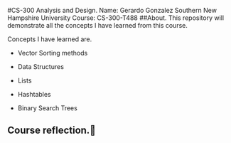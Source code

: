 #CS-300 Analysis and Design. 
Name: Gerardo Gonzalez
Southern New Hampshire University 
Course: CS-300-T488
##About. 
This repository will demonstrate all the concepts I have learned from this course. 

Concepts I have learned are. 

* Vector Sorting methods

* Data Structures

* Lists 

* Hashtables 

* Binary Search Trees

## Course reflection.:mag_right:
